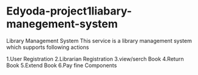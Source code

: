 # Edyoda-project1liabary-manegement-system
Library Management System
This service is a library management system which supports following actions

1.User Registration
2.Librarian Registration
3.view/serch Book
4.Return Book
5.Extend Book
6.Pay fine
Components

